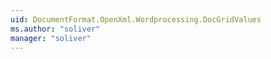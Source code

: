 ```yaml
---
uid: DocumentFormat.OpenXml.Wordprocessing.DocGridValues
ms.author: "soliver"
manager: "soliver"
---
```

